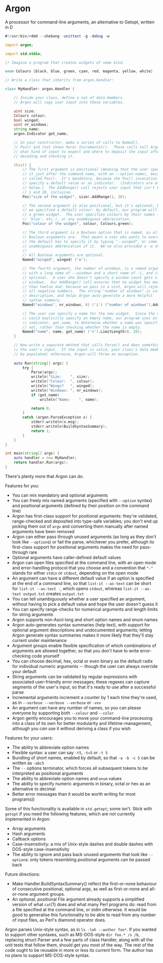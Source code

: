 # Argon
A processor for command-line arguments, an alternative to Getopt, written in D

```d
#!/usr/bin/rdmd --shebang -unittest -g -debug -w

import argon;

import std.stdio;

// Imagine a program that creates widgets of some kind.

enum Colours {black, blue, green, cyan, red, magenta, yellow, white}

// Write a class that inherits from argon.Handler:

class MyHandler: argon.Handler {

    // Inside your class, define a set of data members.
    // Argon will copy user input into these variables.

    uint size;
    Colours colour;
    bool winged;
    uint nr_windows;
    string name;
    argon.Indicator got_name;

    // In your constructor, make a series of calls to Named(),
    // Pos() and (not shown here) Incremental().  These calls tell Argon
    // what kind of input to expect and where to deposit the input after
    // decoding and checking it.

    this() {
        // The first argument is positional (meaning that the user specifies
        // it just after the command name, with an --option-name), because we
        // called Pos().  It's mandatory, because the Pos() invocation doesn't
        // specify a default value or an indicator.  (Indicators are explained
        // below.)  The AddRange() call rejects user input that isn't between
        // 1 and 20, inclusive.
        Pos("size of the widget", size).AddRange(1, 20);

        // The second argument is also positional, but it's optional, because
        // we specified a default colour: by default, our program will create
        // a green widget.  The user specifies colours by their names ('black',
        // 'blue', etc.), or any unambiguous abbreviation.
        Pos("colour of the widget", colour, Colours.green);

        // The third argument is a Boolean option that is named, as all
        // Boolean arguments are.  That means a user who wants to override
        // the default has to specify it by typing "--winged", or some
        // unambiguous abbreviation of it.  We've also provided a -w shortcut.
        //
        // All Boolean arguments are optional.
        Named("winged", winged) ('w');

        // The fourth argument, the number of windows, is a named argument,
        // with a long name of --windows and a short name of -i, and it's
        // optional.  A user who doesn't specify a window count gets six
        // windows.  Our AddRange() call ensures that no widget has more
        // than twelve and, because we pass in a uint, Argon will reject
        // all negative numbers.  The string "number of windows" is called a
        // description, and helps Argon auto-generate a more helpful
        // syntax summary.
        Named("windows", nr_windows, 6) ('i') ("number of windows").AddRange(0, 12);

        // The user can specify a name for the new widget.  Since the user
        // could explicitly specify an empty name, our program uses an
        // indicator, got_name, to determine whether a name was specified or
        // not, rather than checking whether the name is empty.
        Named("name", name, got_name) ('n').LimitLength(0, 20);
    }

    // Now write a separate method that calls Parse() and does something with
    // the user's input.  If the input is valid, your class's data members will
    // be populated; otherwise, Argon will throw an exception.
    
    auto Run(string[] args) {
        try {
            Parse(args);
            writeln("Size:    ", size);
            writeln("Colour:  ", colour);
            writeln("Wings?   ", winged);
            writeln("Windows: ", nr_windows);
            if (got_name)
                writeln("Name:    ", name);

            return 0;
        }
        catch (argon.ParseException x) {
            stderr.writeln(x.msg);
            stderr.writeln(BuildSyntaxSummary);
            return 1;
        }
    }
}

int main(string[] args) {
    auto handler = new MyHandler;
    return handler.Run(args);
}
```

There's plenty more that Argon can do.

Features for you:
* You can mix mandatory and optional arguments
* You can freely mix named arguments (specified with `--option` syntax) and positional arguments (defined by their position on the command line)
* Argon has first-class support for positional arguments: they're validated, range-checked and deposited into type-safe variables; you don't end up picking them out of `argv` and converting them manually after named arguments have been removed
* Argon can either pass through unused arguments (as long as they don't look like `--option`s) or fail the parse, whichever you prefer, although its first-class support for positional arguments makes the need for pass-through rare
* Optional arguments have caller-defined default values
* Argon can open files specified at the command line, with an open mode and error-handling protocol that you choose and a convention that `"-"` stands for either `stdin` or `stdout`, depending on the open mode
* An argument can have a different default value if an option is specified at the end of a command line, so that `list-it --as-text` can be short for `list-it --as-text -`, which opens `stdout`, whereas `list-it --as-text output.txt` creates `output.txt`
* You can tell unambiguously whether a user specified an argument, without having to pick a default value and hope the user doesn't guess it
* You can specify range-checks for numerical arguments and length limits for string arguments
* Argon supports non-Ascii long and short option names and enum names
* Argon auto-generates syntax summaries (help text), with support for optional argument descriptions and undocumented arguments; letting Argon generate syntax summaries makes it more likely that they'll stay current under maintenance
* Argument groups enable flexible specification of which combinations of arguments are allowed together, so that you don't have to write error-checking code yourself
* You can choose decimal, hex, octal or even binary as the default radix for individual numeric arguments -- though the user can always override your default
* String arguments can be validated by regular expressions with associated user-friendly error messages; these regexes can capture segments of the user's input, so that it's ready to use after a successful parse
* Incremental arguments increment a counter by 1 each time they're used, as in `--verbose --verbose --verbose` or `-vvv`
* An argument can have any number of names, so you can please everyone by supporting both `--colour` and `--color`
* Argon gently encourages you to move your command-line processing into a class of its own for better modularity and lifetime-management, although you *can* use it without deriving a class if you wish

Features for your users:
* The ability to abbreviate option names
* Flexible syntax: a user can say `-t5`, `-t=5` or `-t 5`
* Bundling of short names, enabled by default, so that `-a -b -c 5` can be written as `-abc5`
* The `--` options terminator, which forces all subsequent tokens to be interpreted as positional arguments
* The ability to abbreviate option names and `enum` values
* The ability to specify numeric arguments in binary, octal or hex as an alternative to decimal
* Better error messages than it would be worth writing for most programs))

Some of this functionality is available in `std.getopt`; some isn't.  Stick with `getopt` if you need the following features, which are not currently implemented in Argon:

* Array arguments
* Hash arguments
* Callback options
* Case-insensitivity: a mix of Unix-style dashes and double dashes with DOS-style case-insensitivity
* The ability to ignore and pass back unused arguments that look like `--option`s: only tokens resembling positional arguments can be passed back

Future directions:

* Make Handler.BuildSyntaxSummary() reflect the first-or-none behaviour of consecutive positional, optional args, as well as first-or-none and all-or-none argument groups.
* An optional, positional File argument already supports a simplified version of what `cat`(1) does and what many Perl programs do: read from a file specified at the command line, or stdin otherwise.  It would be good to generalise this functionality to be able to read from any number of input files, as Perl's diamond operator does.

Argon parses Unix-style syntax, as in `ls -lah --author foo*`.  If you wanted to support other syntaxes, such as MS-DOS-style `dir foo.* /s /b`, replacing struct Parser and a few parts of class Handler, along with all the unit tests that follow them, should get you most of the way.  The rest of the code ought to be reusable in more or less its current form.  The author has no plans to support MS-DOS-style syntax.
